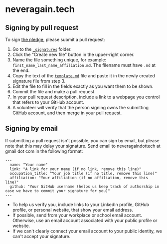 # neveragain.tech

## Signing by pull request

To sign [the pledge](http://neveragain.tech/), please submit a pull request:

1. Go to the [`_signatures`](/_signatures/) folder.
2. Click the "Create new file" button in the upper-right corner.
3. Name the file something unique, for example: `first_name_last_name_affiliation.md`. The filename must have `.md` at the end.
4. Copy the text of the [`template.md`](https://raw.githubusercontent.com/neveragaindottech/neveragaindottech.github.io/master/template.md) file and paste it in the newly created signature file from step 3.
5. Edit the file to fill in the fields exactly as you want them to be shown.
6. Commit the file and make a pull request.
7. In your pull request description, include a link to a webpage you control that refers to your GitHub account.
8. A volunteer will verify that the person signing owns the submitting GitHub account, and then merge in your pull request.

## Signing by email

If submitting a pull request isn't possible, you can sign by email, but please note that this may delay your signature.  Send email to neveragaindottech at gmail dot com in the following format:

```
---
  name: "Your name"
  link: "A link for your name (if no link, remove this line)"
  occupation_title: "Your job title (if no title, remove this line)"
  affiliation: "Your affiliation (if no affiliation, remove this line)"
  github: "Your GitHub username (helps us keep track of authorship in case we have to commit your signature for you)"
---
```

  * To help us verify you, include links to your LinkedIn profile, GitHub profile, or personal website, that show your email address.
  * If possible, send from your workplace or school email account. Otherwise, use an email account associated with your public profile or website.
  * If we can't clearly connect your email account to your public identity, we can't accept your signature.

